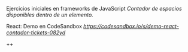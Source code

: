 Ejercicios iniciales en frameworks de JavaScript
*Contador de espacios disponibles dentro de un elemento.*

React: Demo en CodeSandbox
_https://codesandbox.io/s/demo-react-contador-tickets-082yd_


++

